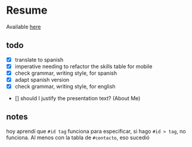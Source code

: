 # Resume

Available [here](https://albertovargasmoreno.github.io/resume/)

## todo
- [x] translate to spanish
- [x] imperative needing to refactor the skills table for mobile
- [x] check grammar, writing style, for spanish
- [x] adapt spanish version
- [x] check grammar, writing style, for english
- [] should I justify the presentation text? (About Me)

## notes
hoy aprendí que `#id tag` funciona para especificar, si hago `#id > tag`, no funciona. Al menos con la tabla de `#contacto`, eso sucedió

